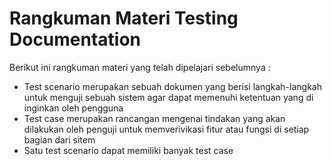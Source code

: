 # Rangkuman Materi Testing Documentation

Berikut ini rangkuman materi yang telah dipelajari sebelumnya :

* Test scenario merupakan sebuah dokumen yang berisi langkah-langkah untuk menguji sebuah sistem agar dapat memenuhi ketentuan yang di inginkan oleh pengguna
* Test case merupakan rancangan mengenai tindakan yang akan dilakukan oleh penguji untuk memverivikasi fitur atau fungsi di setiap bagian dari sitem
* Satu test scenario dapat memiliki banyak test case
